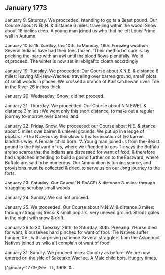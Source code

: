 ## January 1773

January 9. Saturday. We procceded, intending to go ta a Beast pound. Our Course about N.Eb.N. & distance 6 miles: travelling within the wood: Snow about 18 inclies deep. A young man joined us who that he left Louis Primo well in Autumn

January 10 to 15. Sunday, the 10th, to Monday, 18th. Froezing weather: Several Indians have had their toes frozen. ‘Their method of cure is. by pricking the-parts with an awl until the blood flows plentifully. We id ot,proceed. The winter is now set in: obligal'to cloath accordingly

January 19. Tuesday. We proceeded: Our Course about X;N.E. & distance 6 miles: leaving Mikisew-Wachee: travelling over barren ground, small’ plots of small woods in places: We crossed a branch of Kaiskatchewan river: Toe in the River 26 inchos thick

January 20. Wednesday, Snow: did not proceed. 

January 21. Thursday. We proceeded: Our Course about N.N.EWEt. & distance 3.miles : We went only this short distance, to make out a regular journey to-morrow over barren land.

January 22. Friday. Snow. We proceeded: our Course about NIE. & stance about 5 miles over bairen & unlevel grounds: We put up in a ledge of poplarsr ~The Natives say this place is the termination of thé barren land/this way. A Female ‘child born. “A Yourig man joined us from the-Béast. pound lo the Fiistward of us, where we iiftended to gos Tie says the Buffalo are so scarce that the Indians are distressed for want of food; & therefore had unpitched intending to build a pound further on to the Eastward, where Buffalo are said to be numerous. Our Ammunition is turning searce, and provisions must be collected & dried. to serve us on our Jong journey to the forts.

January 23. Saturday. Our Course’ N-EbAGEt & distance 3. miles: through straggling scrubby small woods

January 24. Sunday. We did not proceed.

January 25. We proceeded. Our Course about N.N.W. & distance 3 miles: through straggling trecs: & small poplars, very uneven ground. Stronz gales in the night with snow & drift.

January 26 to 30, Tuesday, 26th, to Saturday, 30th. Preeaing. \‘Horse died for want, & ourselves hard pinched for want of fool. ‘Tie Natives suffer hunger, &e., with surprising patience. Several stragglers from the Asinepoct Natives joined us. wlio al] complain of want of food.

January 31. Sunday. We proceed miles: Country as before: We are now entered ori the side of Saketako Wachee. A Male child bora. Hungry times.

[^january-1773-]See. TL, 1908. & . 
